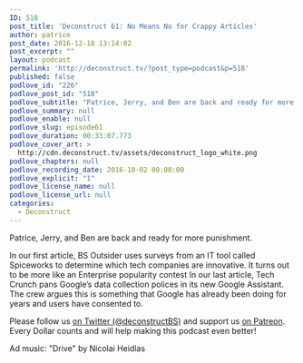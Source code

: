 ```yaml
---
ID: 518
post_title: 'Deconstruct 61: No Means No for Crappy Articles'
author: patrice
post_date: 2016-12-18 13:14:02
post_excerpt: ""
layout: podcast
permalink: 'http://deconstruct.tv/?post_type=podcast&p=518'
published: false
podlove_id: "226"
podlove_post_id: "518"
podlove_subtitle: "Patrice, Jerry, and Ben are back and ready for more punishment. They are hit by BS Outsider with an IT tool called Spiceworks and Google's data collection policies. And somehow they survive!"
podlove_summary: null
podlove_enable: null
podlove_slug: episode61
podlove_duration: 00:33:07.773
podlove_cover_art: >
  http://cdn.deconstruct.tv/assets/deconstruct_logo_white.png
podlove_chapters: null
podlove_recording_date: 2016-10-02 00:00:00
podlove_explicit: "1"
podlove_license_name: null
podlove_license_url: null
categories:
  - Deconstruct
---
```

<p>Patrice, Jerry, and Ben are back and ready for more punishment.</p>
<p>In our first article, BS Outsider uses surveys from an IT tool called Spiceworks to determine which tech companies are innovative.  It turns out to be more like an Enterprise popularity contest  In our last article, Tech Crunch pans Google’s data collection polices in its new Google Assistant.  The crew argues this is something that Google has already been doing for years and users have consented to.</p>
<p>
Please follow us <a href="http://twitter.com/deconstructBS">on Twitter (@deconstructBS)</a> and support us <a href="http://patreon.com/deconstruct">on Patreon</a>. Every Dollar counts and will help making this podcast even better!
</p>
<p>Ad music: "Drive" by Nicolai Heidlas</p>